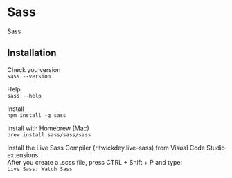 # Sass
Sass

## Installation  
Check you version  
`sass --version`  

Help  
`sass --help`  

Install  
`npm install -g sass`  

Install with Homebrew (Mac)  
`brew install sass/sass/sass`  

Install the Live Sass Compiler (ritwickdey.live-sass) from Visual Code Studio extensions.  
After you create a .scss file, press CTRL + Shift + P and type:  
`Live Sass: Watch Sass`  

